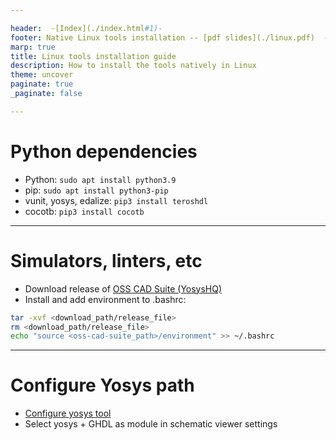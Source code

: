 ```yaml
---

header:  -[Index](./index.html#1)-
footer: Native Linux tools installation -- [pdf slides](./linux.pdf)  -- [TerosHDLdoc](https://terostechnology.github.io)
marp: true
title: Linux tools installation guide
description: How to install the tools natively in Linux
theme: uncover
paginate: true
_paginate: false

---
```


# Python dependencies
- Python: `sudo apt install python3.9`
- pip: `sudo apt install python3-pip`
- vunit, yosys, edalize: `pip3 install teroshdl`
- cocotb: `pip3 install cocotb`

---

# Simulators, linters, etc
- Download release of [OSS CAD Suite (YosysHQ)](https://github.com/YosysHQ/oss-cad-suite-build/releases) 
- Install and add environment to .bashrc:
```bash
tar -xvf <download_path/release_file>
rm <download_path/release_file>
echo "source <oss-cad-suite_path>/environment" >> ~/.bashrc
```
---
# Configure Yosys path 
- [Configure yosys tool](https://terostechnology.github.io/terosHDLdoc/configuration/tools.html#tools)
- Select yosys + GHDL as module in schematic viewer settings



